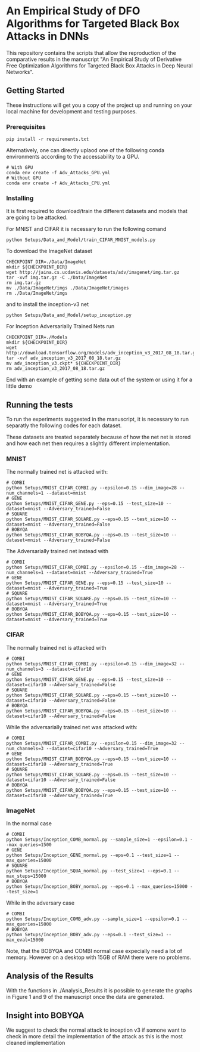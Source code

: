 # An Empirical Study of DFO Algorithms for Targeted Black Box Attacks in DNNs

This repository contains the scripts that allow the reproduction of the comparative results in the manuscript "An Empirical Study of Derivative Free Optimization Algorithms for Targeted Black Box Attacks in Deep Neural Networks".


## Getting Started

These instructions will get you a copy of the project up and running on your local machine for development and testing purposes. 

### Prerequisites

```
pip install -r requirements.txt 
```

Alternatively, one can directly uplaod one of the following conda environments according to the accessability to a GPU.
```
# With GPU
conda env create -f Adv_Attacks_GPU.yml 
# Without GPU 
conda env create -f Adv_Attacks_CPU.yml 
```

### Installing

It is first required to download/train the different datasets and models that are going to be attacked.

For MNIST and CIFAR it is necessary to run the following comand
```
python Setups/Data_and_Model/train_CIFAR_MNIST_models.py
```
To download the ImageNet dataset
```
CHECKPOINT_DIR=./Data/ImageNet
mkdir ${CHECKPOINT_DIR}
wget http://jaina.cs.ucdavis.edu/datasets/adv/imagenet/img.tar.gz
tar -xvf img.tar.gz -C ./Data/ImageNet
rm img.tar.gz
mv ./Data/ImageNet/imgs ./Data/ImageNet/images
rm ./Data/ImageNet/imgs

```
and to install the inception-v3 net 
```
python Setups/Data_and_Model/setup_inception.py
```


For Inception Adversarially Trained Nets run

```
CHECKPOINT_DIR=./Models
mkdir ${CHECKPOINT_DIR}
wget http://download.tensorflow.org/models/adv_inception_v3_2017_08_18.tar.gz
tar -xvf adv_inception_v3_2017_08_18.tar.gz
mv adv_inception_v3.ckpt* ${CHECKPOINT_DIR}
rm adv_inception_v3_2017_08_18.tar.gz
```


End with an example of getting some data out of the system or using it for a little demo

## Running the tests

To run the experiments suggested in the manuscript, it is necessary to run separatly the following codes for each dataset.

These datasets are treated separately because of how the net net is stored and how each net then requires a slightly different implementation.

### MNIST

The normally trained net is attacked with:

```
# COMBI 
python Setups/MNIST_CIFAR_COMBI.py --epsilon=0.15 --dim_image=28 --num_channels=1 --dataset=mnist
# GENE
python Setups/MNIST_CIFAR_GENE.py --eps=0.15 --test_size=10 --dataset=mnist --Adversary_trained=False
# SQUARE
python Setups/MNIST_CIFAR_SQUARE.py --eps=0.15 --test_size=10 --dataset=mnist --Adversary_trained=False
# BOBYQA
python Setups/MNIST_CIFAR_BOBYQA.py --eps=0.15 --test_size=10 --dataset=mnist --Adversary_trained=False
```

The Adversarially trained net instead with 
```
# COMBI
python Setups/MNIST_CIFAR_COMBI.py --epsilon=0.15 --dim_image=28 --num_channels=1 --dataset=mnist --Adversary_trained=True
# GENE
python Setups/MNIST_CIFAR_GENE.py --eps=0.15 --test_size=10 --dataset=mnist --Adversary_trained=True
# SQUARE
python Setups/MNIST_CIFAR_SQUARE.py --eps=0.15 --test_size=10 --dataset=mnist --Adversary_trained=True
# BOBYQA 
python Setups/MNIST_CIFAR_BOBYQA.py --eps=0.15 --test_size=10 --dataset=mnist --Adversary_trained=True
```

### CIFAR

The normally trained net is attacked with

```
# COMBI
python Setups/MNIST_CIFAR_COMBI.py --epsilon=0.15 --dim_image=32 --num_channels=3 --dataset=cifar10
# GENE
python Setups/MNIST_CIFAR_GENE.py --eps=0.15 --test_size=10 --dataset=cifar10 --Adversary_trained=False
# SQUARE
python Setups/MNIST_CIFAR_SQUARE.py --eps=0.15 --test_size=10 --dataset=cifar10 --Adversary_trained=False
# BOBYQA
python Setups/MNIST_CIFAR_BOBYQA.py --eps=0.15 --test_size=10 --dataset=cifar10 --Adversary_trained=False
```

While the adversarially trained net was attacked with:

```
# COMBI
python Setups/MNIST_CIFAR_COMBI.py --epsilon=0.15 --dim_image=32 --num_channels=3 --dataset=cifar10 --Adversary_trained=True
# GENE
python Setups/MNIST_CIFAR_BOBYQA.py --eps=0.15 --test_size=10 --dataset=cifar10 --Adversary_trained=True
# SQUARE
python Setups/MNIST_CIFAR_SQUARE.py --eps=0.15 --test_size=10 --dataset=cifar10 --Adversary_trained=False
# BOBYQA
python Setups/MNIST_CIFAR_BOBYQA.py --eps=0.15 --test_size=10 --dataset=cifar10 --Adversary_trained=True
```

### ImageNet

In the normal case   

```
# COMBI
python Setups/Inception_COMB_normal.py --sample_size=1 --epsilon=0.1 --max_queries=1500
# GENE
python Setups/Inception_GENE_normal.py --eps=0.1 --test_size=1 --max_queries=15000
# SQUARE
python Setups/Inception_SQUA_normal.py --test_size=1 --eps=0.1 --max_steps=15000
# BOBYQA
python Setups/Inception_BOBY_normal.py --eps=0.1 --max_queries=15000 --test_size=1
```

While in the adversary case

```
# COMBI
python Setups/Inception_COMB_adv.py --sample_size=1 --epsilon=0.1 --max_queries=15000
# BOBYQA
python Setups/Inception_BOBY_adv.py --eps=0.1 --test_size=1 --max_eval=15000
```

Note, that the BOBYQA and COMBI normal case expecially need a lot of memory. However on a desktop with 15GB of RAM there were no problems.

## Analysis of the Results

With the functions in ./Analysis_Results it is possible to generate the graphs in Figure 1 and 9 of the manuscript once the data are generated.

## Insight into BOBYQA

We suggest to check the normal attack to inception v3 if somone want to check in more detail the implementation of the attack as this is the most cleaned implementation
